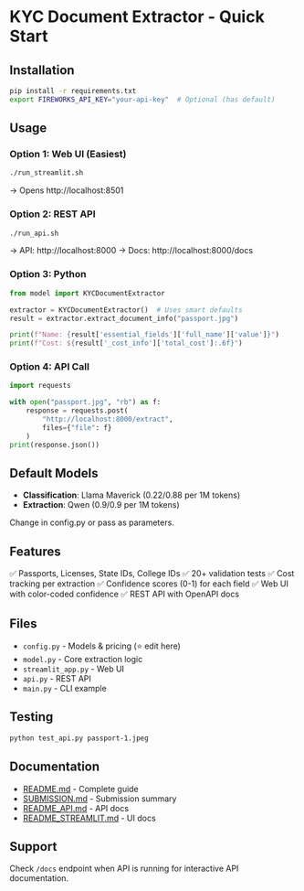 # KYC Document Extractor - Quick Start

## Installation
```bash
pip install -r requirements.txt
export FIREWORKS_API_KEY="your-api-key"  # Optional (has default)
```

## Usage

### Option 1: Web UI (Easiest)
```bash
./run_streamlit.sh
```
→ Opens http://localhost:8501

### Option 2: REST API
```bash
./run_api.sh
```
→ API: http://localhost:8000
→ Docs: http://localhost:8000/docs

### Option 3: Python
```python
from model import KYCDocumentExtractor

extractor = KYCDocumentExtractor()  # Uses smart defaults
result = extractor.extract_document_info("passport.jpg")

print(f"Name: {result['essential_fields']['full_name']['value']}")
print(f"Cost: ${result['_cost_info']['total_cost']:.6f}")
```

### Option 4: API Call
```python
import requests

with open("passport.jpg", "rb") as f:
    response = requests.post(
        "http://localhost:8000/extract",
        files={"file": f}
    )
print(response.json())
```

## Default Models

- **Classification**: Llama Maverick ($0.22/$0.88 per 1M tokens)
- **Extraction**: Qwen ($0.9/$0.9 per 1M tokens)

Change in config.py or pass as parameters.

## Features

✅ Passports, Licenses, State IDs, College IDs
✅ 20+ validation tests
✅ Cost tracking per extraction
✅ Confidence scores (0-1) for each field
✅ Web UI with color-coded confidence
✅ REST API with OpenAPI docs

## Files

- `config.py` - Models & pricing (⭐ edit here)
- `model.py` - Core extraction logic
- `streamlit_app.py` - Web UI
- `api.py` - REST API
- `main.py` - CLI example

## Testing

```bash
python test_api.py passport-1.jpeg
```

## Documentation

- [README.md](README.md) - Complete guide
- [SUBMISSION.md](SUBMISSION.md) - Submission summary
- [README_API.md](README_API.md) - API docs
- [README_STREAMLIT.md](README_STREAMLIT.md) - UI docs

## Support

Check `/docs` endpoint when API is running for interactive API documentation.
